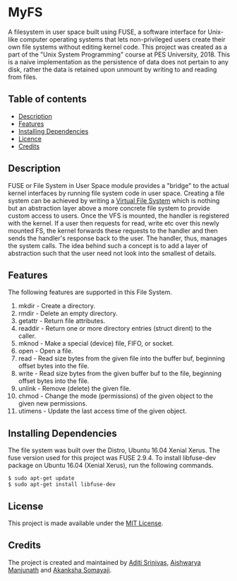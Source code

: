 # MyFS

A filesystem in user space built using FUSE, a software interface for Unix-like computer operating systems that lets non-privileged users create their own file systems without editing kernel code. This project was created as a part of the "Unix System Programming" course at PES University, 2018.
This is a naive implementation as the persistence of data does not pertain to any disk, rather the data is retained upon unmount by writing to and reading from files.

## Table of contents

- [Description](https://github.com/aditisrinivas97/MyFS#Description)
- [Features](https://github.com/aditisrinivas97/MyFS#Features)
- [Installing Dependencies](https://github.com/aditisrinivas97/MyFS#Installing-Dependencies)
- [Licence](https://github.com/aditisrinivas97/MyFS#Licence)
- [Credits](https://github.com/aditisrinivas97/MyFS#Credits)


## Description

FUSE or File System in User Space module provides a "bridge" to the actual kernel interfaces by running file system code in user space. Creating a file system can be achieved by writing a [Virtual File System](https://en.wikipedia.org/wiki/Virtual_file_system) which is nothing but an abstraction layer above a more concrete file system to provide custom access to users. Once the VFS is mounted, the handler is registered with the kernel. If a user then requests for read, write etc over this newly mounted FS, the kernel forwards these requests to the handler and then sends the handler's response back to the user. The handler, thus, manages the system calls. The idea behind such a concept is to add a layer of abstraction such that the user need not look into the smallest of details.

## Features

The following features are supported in this File System.

1. mkdir    -   Create a directory.
2. rmdir    -   Delete an empty directory.
3. getattr  -   Return file attributes.
4. readdir  -   Return one or more directory entries (struct dirent) to the caller. 
5. mknod    -   Make a special (device) file, FIFO, or socket. 
6. open     -   Open a file.
7. read     -   Read size bytes from the given file into the buffer buf, beginning offset bytes into the file.
8. write    -   Read size bytes from the given buffer buf to the file, beginning offset bytes into the file.
9. unlink   -   Remove (delete) the given file.
10. chmod   -   Change the mode (permissions) of the given object to the given new permissions.
11. utimens -   Update the last access time of the given object.

## Installing Dependencies

The file system was built over the Distro, Ubuntu 16.04 Xenial Xerus. The fuse version used for this project was FUSE 2.9.4.
To install libfuse-dev package on Ubuntu 16.04 (Xenial Xerus), run the following commands.
```
$ sudo apt-get update
$ sudo apt-get install libfuse-dev
```

## License

This project is made available under the [MIT License](http://www.opensource.org/licenses/mit-license.php).

## Credits

The project is created and maintained by [Aditi Srinivas](https://github.com/aditisrinivas97), [Aishwarya Manjunath](https://github.com/Aishwarya-Manjunath) and [Akanksha Somayaji](https://github.com/AkankshaSomayaji).
